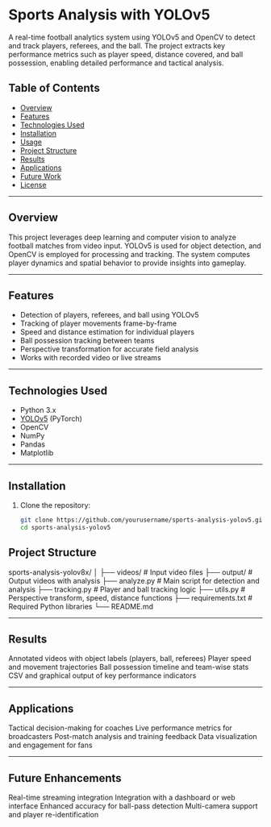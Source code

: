 # Sports Analysis with YOLOv5

A real-time football analytics system using YOLOv5 and OpenCV to detect and track players, referees, and the ball. The project extracts key performance metrics such as player speed, distance covered, and ball possession, enabling detailed performance and tactical analysis.

## Table of Contents

- [Overview](#overview)
- [Features](#features)
- [Technologies Used](#technologies-used)
- [Installation](#installation)
- [Usage](#usage)
- [Project Structure](#project-structure)
- [Results](#results)
- [Applications](#applications)
- [Future Work](#future-work)
- [License](#license)

---

## Overview

This project leverages deep learning and computer vision to analyze football matches from video input. YOLOv5 is used for object detection, and OpenCV is employed for processing and tracking. The system computes player dynamics and spatial behavior to provide insights into gameplay.

---

## Features

- Detection of players, referees, and ball using YOLOv5
- Tracking of player movements frame-by-frame
- Speed and distance estimation for individual players
- Ball possession tracking between teams
- Perspective transformation for accurate field analysis
- Works with recorded video or live streams

---

## Technologies Used

- Python 3.x  
- [YOLOv5](https://github.com/ultralytics/yolov5) (PyTorch)  
- OpenCV  
- NumPy  
- Pandas  
- Matplotlib

---

## Installation

1. Clone the repository:
   ```bash
   git clone https://github.com/yourusername/sports-analysis-yolov5.git
   cd sports-analysis-yolov5
   

## Project Structure


sports-analysis-yolov8x/
│
├── videos/                 # Input video files
├── output/                 # Output videos with analysis
├── analyze.py              # Main script for detection and analysis
├── tracking.py             # Player and ball tracking logic
├── utils.py                # Perspective transform, speed, distance functions
├── requirements.txt        # Required Python libraries
└── README.md

---

## Results


Annotated videos with object labels (players, ball, referees)
Player speed and movement trajectories
Ball possession timeline and team-wise stats
CSV and graphical output of key performance indicators

---

## Applications


Tactical decision-making for coaches
Live performance metrics for broadcasters
Post-match analysis and training feedback
Data visualization and engagement for fans

---

## Future Enhancements


Real-time streaming integration
Integration with a dashboard or web interface
Enhanced accuracy for ball-pass detection
Multi-camera support and player re-identification

